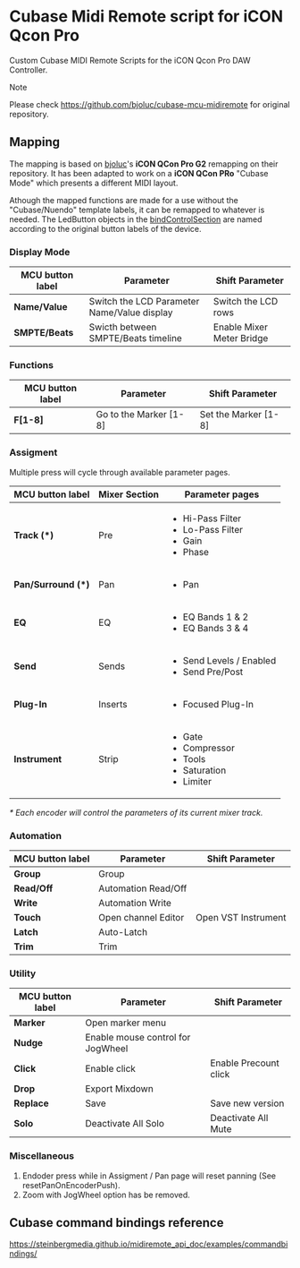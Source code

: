# Cubase Midi Remote script for iCON Qcon Pro

Custom Cubase MIDI Remote Scripts for the iCON Qcon Pro DAW Controller.

> [!NOTE]
> Please check https://github.com/bjoluc/cubase-mcu-midiremote for original repository.

## Mapping

The mapping is based on [bjoluc](https://github.com/bjoluc)'s **iCON QCon Pro G2** remapping on their repository.
It has been adapted to work on a **iCON QCon PRo** "Cubase Mode" which presents a different MIDI layout.

Athough the mapped functions are made for a use without the "Cubase/Nuendo" template labels, it can be remapped to whatever is needed. The LedButton objects in the [bindControlSection](src/mapping/control.ts#75) are named according to the original button labels of the device.

### Display Mode 

| MCU button label | Parameter  | Shift Parameter |
| --- | --- | --- |
| **Name/Value** | Switch the LCD Parameter Name/Value display | Switch the LCD rows |
| **SMPTE/Beats** | Swicth between SMPTE/Beats timeline | Enable Mixer Meter Bridge |

### Functions

| MCU button label | Parameter  | Shift Parameter |
| --- | --- | --- |
| **F[1-8]** | Go to the Marker [1-8] | Set the Marker [1-8] |

### Assigment

Multiple press will cycle through available parameter pages.

| MCU button label | Mixer Section | Parameter pages |
| --- | --- | --- |
| **Track (*)** | Pre | <ul><li>Hi-Pass Filter</li><li>Lo-Pass Filter</li><li>Gain</li><li>Phase</li></ul> |
| **Pan/Surround (*)** | Pan | <ul><li>Pan</li></ul> |
| **EQ** | EQ | <ul><li>EQ Bands 1 & 2</li><li>EQ Bands 3 & 4</li></ul> |
| **Send** | Sends | <ul><li>Send Levels / Enabled</li><li>Send Pre/Post</li></ul> |
| **Plug-In** | Inserts | <ul><li>Focused Plug-In</li></ul> |
| **Instrument** | Strip | <ul><li>Gate</li><li>Compressor</li><li>Tools</li><li>Saturation</li><li>Limiter</li></ul> |

 _* Each encoder will control the parameters of its current mixer track._

### Automation

| MCU button label | Parameter  | Shift Parameter |
| --- | --- | --- |
| **Group** | Group |  |
| **Read/Off** | Automation Read/Off ||
| **Write** | Automation Write ||
| **Touch** | Open channel Editor | Open VST Instrument |
| **Latch** | Auto-Latch ||
| **Trim** | Trim ||

### Utility

| MCU button label | Parameter  | Shift Parameter |
| --- | --- | --- |
| **Marker** | Open marker menu |  |
| **Nudge** | Enable mouse control for JogWheel ||
| **Click** | Enable click | Enable Precount click|
| **Drop** | Export Mixdown ||
| **Replace** | Save | Save new version |
| **Solo** | Deactivate All Solo | Deactivate All Mute |

### Miscellaneous
<ol>
<li>Endoder press while in Assigment / Pan page will reset panning (See resetPanOnEncoderPush).</li>
<li>Zoom with JogWheel option has be removed.</li>
</ol>



## Cubase command bindings reference

https://steinbergmedia.github.io/midiremote_api_doc/examples/commandbindings/
